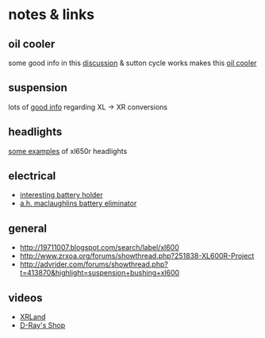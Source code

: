 # notes & links

## oil cooler

some good info in this [discussion](http://www.advrider.com/forums/showthread.php?t=652313)
& sutton cycle works makes this [oil cooler](http://suttoncycleworks.com/oilCooler.html)


## suspension

lots of [good info](http://www.thumpertalk.com/topic/607243-xl600r-suspension-upgrades/) regarding XL -> XR conversions

## headlights

[some examples](https://4strokes.com/forums/topic.asp?TOPIC_ID=28330) of xl650r headlights

## electrical

- [interesting battery holder](http://supermotojunkie.com/showthread.php?131300-1983-Xl600r-supermotard-attempt&s=539c337317b9160938c58eee129525cd&p=1484638#post1484638)
- [a.h. maclaughlins battery eliminator](http://www.fourstrokesonly.com/Batteryelim.html)


## general

- http://19711007.blogspot.com/search/label/xl600
- http://www.zrxoa.org/forums/showthread.php?251838-XL600R-Project
- http://advrider.com/forums/showthread.php?t=413870&highlight=suspension+bushing+xl600

## videos

- [XRLand](https://www.youtube.com/channel/UC857jx2jf7JknFEsdjBLlYQ)
- [D-Ray's Shop](https://www.youtube.com/user/DRaysShop/search?query=xl600)
